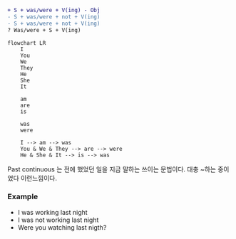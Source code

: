 ```diff
+ S + was/were + V(ing) - Obj
- S + was/were + not + V(ing)
- S + was/were + not + V(ing)
? Was/were + S + V(ing)
```

```mermaid
flowchart LR
	I
	You
	We
	They
	He
	She
	It
	
	am
	are
	is
	
	was
	were

	I --> am --> was
	You & We & They --> are --> were
	He & She & It --> is --> was
```

Past continuous 는 전에 했었던 일을 지금 말하는 쓰이는 문법이다. 대충 ~하는 중이었다 이런느낌이다.

### Example
-  I was working last night
-  I was not working last night
-  Were you watching last nigth?